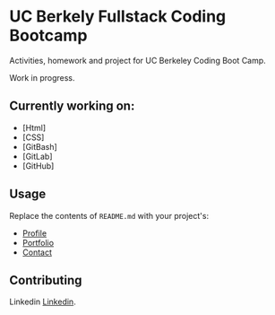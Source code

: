 # UC Berkely Fullstack Coding Bootcamp

Activities, homework and project for UC Berkeley Coding Boot Camp. 

Work in progress.

## Currently working on:

- [Html]
- [CSS]
- [GitBash]
- [GitLab]
- [GitHub]


## Usage

Replace the contents of `README.md` with your project's:

- [Profile](https://github.com/Mamitin/Basic-portfolio/blob/master/portfolio.html)
- [Portfolio](https://github.com/Mamitin/Basic-portfolio/blob/master/portfolio.html)
- [Contact](https://github.com/Mamitin/Basic-portfolio/blob/master/contact.html)


## Contributing

Linkedin [Linkedin](https://www.linkedin.com/in/monica-amitin-58635475/).